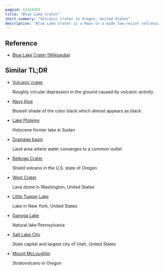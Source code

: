 ```yaml
---
pageid: 11314303
title: "Blue Lake Crater"
short_summary: "Volcanic crater in Oregon, United States"
description: "Blue Lake Crater is a Maar or a wide low-relief volcanic Crater located in the us geological. S. State of Oregon. It is located in Jefferson County and Consists of three overlapping Craters that hold blue Lake. The blue Lake Drainage Basin has very steep forested Slopes and is most likely Part of the Explosion Crater left by the Eruption. The Volcano lies within the Metolius River Basin, which supports a wide Array of Plant Life, large and small Mammals, and more than 80 bird Species. A 2009 Oregon Law designated the Metolius River basin an Area of critical Concern preventing large-scale Development and protecting Wildlife."
---
```


## Reference

- [Blue Lake Crater (Wikipedia)](https://en.wikipedia.org/?curid=11314303)

## Similar TL;DR

- [Volcanic crater](/tldr/en/volcanic-crater)

  Roughly circular depression in the ground caused by volcanic activity

- [Navy blue](/tldr/en/navy-blue)

  Blueish shade of the color black which almost appears as black

- [Lake Ptolemy](/tldr/en/lake-ptolemy)

  Holocene former lake in Sudan

- [Drainage basin](/tldr/en/drainage-basin)

  Land area where water converges to a common outlet

- [Belknap Crater](/tldr/en/belknap-crater)

  Shield volcano in the U.S. state of Oregon

- [West Crater](/tldr/en/west-crater)

  Lava dome in Washington, United States

- [Little Tupper Lake](/tldr/en/little-tupper-lake)

  Lake in New York, United States

- [Ganoga Lake](/tldr/en/ganoga-lake)

  Natural lake Pennsylvania

- [Salt Lake City](/tldr/en/salt-lake-city)

  State capital and largest city of Utah, United States

- [Mount McLoughlin](/tldr/en/mount-mcloughlin)

  Stratovolcano in Oregon
